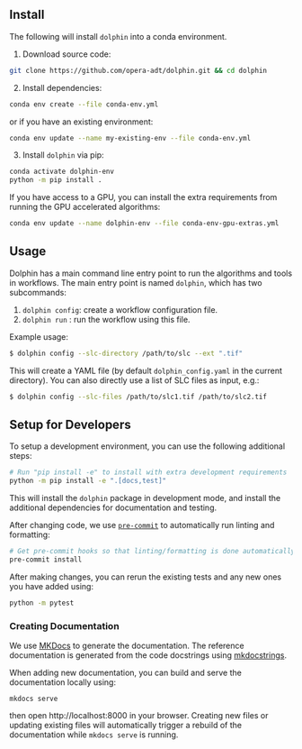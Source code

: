 


## Install

The following will install `dolphin` into a conda environment.

1. Download source code:
```bash
git clone https://github.com/opera-adt/dolphin.git && cd dolphin
```
2. Install dependencies:
```bash
conda env create --file conda-env.yml
```

or if you have an existing environment:
```bash
conda env update --name my-existing-env --file conda-env.yml
```

3. Install `dolphin` via pip:
```bash
conda activate dolphin-env
python -m pip install .
```


If you have access to a GPU, you can install the extra requirements from running the GPU accelerated algorithms:
```bash
conda env update --name dolphin-env --file conda-env-gpu-extras.yml
```

## Usage

Dolphin has a main command line entry point to run the algorithms and tools in workflows.
The main entry point is named `dolphin`, which has two subcommands:

1. `dolphin config`: create a workflow configuration file.
2. `dolphin run` : run the workflow using this file.

Example usage:

```bash
$ dolphin config --slc-directory /path/to/slc --ext ".tif"
```
This will create a YAML file (by default `dolphin_config.yaml` in the current directory).
You can also directly use a list of SLC files as input, e.g.:
```bash
$ dolphin config --slc-files /path/to/slc1.tif /path/to/slc2.tif
```


## Setup for Developers

To setup a development environment, you can use the following additional steps:


```bash
# Run "pip install -e" to install with extra development requirements
python -m pip install -e ".[docs,test]"
```
This will install the `dolphin` package in development mode, and install the additional dependencies for documentation and testing.

After changing code, we use [`pre-commit`](https://pre-commit.com/) to automatically run linting and formatting:
```bash
# Get pre-commit hooks so that linting/formatting is done automatically
pre-commit install
```

After making changes, you can rerun the existing tests and any new ones you have added using:
```bash
python -m pytest
```


### Creating Documentation


We use [MKDocs](https://www.mkdocs.org/) to generate the documentation.
The reference documentation is generated from the code docstrings using [mkdocstrings](mkdocstrings.github.io/).

When adding new documentation, you can build and serve the documentation locally using:

```
mkdocs serve
```
then open http://localhost:8000 in your browser.
Creating new files or updating existing files will automatically trigger a rebuild of the documentation while `mkdocs serve` is running.
